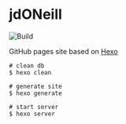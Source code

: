 # jdONeill
![Build](https://github.com/doneill/doneill.github.io/actions/workflows/pages.yml/badge.svg)

GitHub pages site based on [Hexo](https://hexo.io/)

```
# clean db
$ hexo clean

# generate site
$ hexo generate

# start server
$ hexo server
```